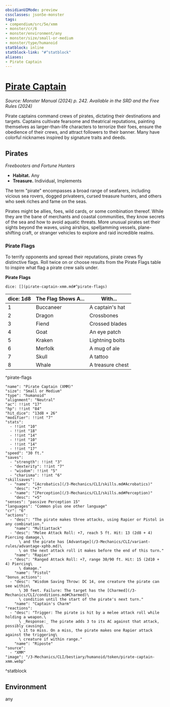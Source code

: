 ```yaml
---
obsidianUIMode: preview
cssclasses: json5e-monster
tags:
- compendium/src/5e/xmm
- monster/cr/6
- monster/environment/any
- monster/size/small-or-medium
- monster/type/humanoid
statblock: inline
statblock-link: "#^statblock"
aliases:
- Pirate Captain
---
```

# [Pirate Captain](3-Mechanics\CLI\bestiary\humanoid/pirate-captain-xmm.md)
*Source: Monster Manual (2024) p. 242. Available in the <span title='Systems Reference Document (5.2)'>SRD</span> and the Free Rules (2024)*  

Pirate captains command crews of pirates, dictating their destinations and targets. Captains cultivate fearsome and theatrical reputations, painting themselves as larger-than-life characters to terrorize their foes, ensure the obedience of their crews, and attract followers to their banner. Many have colorful nicknames inspired by signature traits and deeds.

## Pirates

*Freebooters and Fortune Hunters*

- **Habitat.** Any  
- **Treasure.** Individual, Implements  

The term "pirate" encompasses a broad range of seafarers, including vicious sea rovers, dogged privateers, cursed treasure hunters, and others who seek riches and fame on the seas.

Pirates might be allies, foes, wild cards, or some combination thereof. While they are the bane of merchants and coastal communities, they know secrets of the sea and how to avoid aquatic threats. More unusual pirates set their sights beyond the waves, using airships, spelljamming vessels, plane-shifting craft, or stranger vehicles to explore and raid incredible realms.

### Pirate Flags

To terrify opponents and spread their reputations, pirate crews fly distinctive flags. Roll twice on or choose results from the Pirate Flags table to inspire what flag a pirate crew sails under.

**Pirate Flags**

`dice: [](pirate-captain-xmm.md#^pirate-flags)`

| dice: 1d8 | The Flag Shows A... | With... |
|-----------|---------------------|---------|
| 1 | Buccaneer | A captain's hat |
| 2 | Dragon | Crossbones |
| 3 | Fiend | Crossed blades |
| 4 | Goat | An eye patch |
| 5 | Kraken | Lightning bolts |
| 6 | Merfolk | A mug of ale |
| 7 | Skull | A tattoo |
| 8 | Whale | A treasure chest |
^pirate-flags

```statblock
"name": "Pirate Captain (XMM)"
"size": "Small or Medium"
"type": "humanoid"
"alignment": "Neutral"
"ac": !!int "17"
"hp": !!int "84"
"hit_dice": "13d8 + 26"
"modifier": !!int "7"
"stats":
  - !!int "10"
  - !!int "18"
  - !!int "14"
  - !!int "10"
  - !!int "14"
  - !!int "17"
"speed": "30 ft."
"saves":
  - "strength": !!int "3"
  - "dexterity": !!int "7"
  - "wisdom": !!int "5"
  - "charisma": !!int "6"
"skillsaves":
  - "name": "[Acrobatics](/3-Mechanics/CLI/skills.md#Acrobatics)"
    "desc": "+7"
  - "name": "[Perception](/3-Mechanics/CLI/skills.md#Perception)"
    "desc": "+5"
"senses": "passive Perception 15"
"languages": "Common plus one other language"
"cr": "6"
"actions":
  - "desc": "The pirate makes three attacks, using Rapier or Pistol in any combination."
    "name": "Multiattack"
  - "desc": "Melee Attack Roll: +7, reach 5 ft. Hit: 13 (2d8 + 4) Piercing damage,\
      \ and the pirate has [Advantage](/3-Mechanics/CLI/variant-rules/advantage-xphb.md)\
      \ on the next attack roll it makes before the end of this turn."
    "name": "Rapier"
  - "desc": "Ranged Attack Roll: +7, range 30/90 ft. Hit: 15 (2d10 + 4) Piercing\
      \ damage."
    "name": "Pistol"
"bonus_actions":
  - "desc": "Wisdom Saving Throw: DC 14, one creature the pirate can see within\
      \ 30 feet. Failure: The target has the [Charmed](/3-Mechanics/CLI/conditions.md#Charmed)\
      \ condition until the start of the pirate's next turn."
    "name": "Captain's Charm"
"reactions":
  - "desc": "Trigger: The pirate is hit by a melee attack roll while holding a weapon.\
      \ _Response:_ The pirate adds 3 to its AC against that attack, possibly causing\
      \ it to miss. On a miss, the pirate makes one Rapier attack against the triggering\
      \ creature if within range."
    "name": "Riposte"
"source":
  - "XMM"
"image": "/3-Mechanics/CLI/bestiary/humanoid/token/pirate-captain-xmm.webp"
```
^statblock

## Environment

any